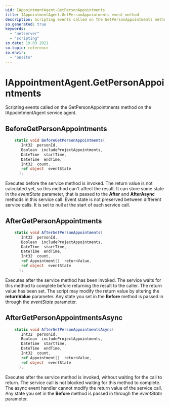 ```yaml
---
uid: IAppointmentAgent-GetPersonAppointments
title: IAppointmentAgent.GetPersonAppointments event method
description: Scripting events called on the GetPersonAppointments method on the IAppointmentAgent service agent.
so.generated: true
keywords:
  - "netserver"
  - "scripting"
so.date: 19.03.2021
so.topic: reference
so.envir:
  - "onsite"
---
```

# IAppointmentAgent.GetPersonAppointments

Scripting events called on the <see cref='M:SuperOffice.CRM.Services.IAppointmentAgent.GetPersonAppointments'>GetPersonAppointments</see> method on the <see cref='IAppointmentAgent'>IAppointmentAgent</see>  service agent.

## BeforeGetPersonAppointments
```cs
    static void BeforeGetPersonAppointments(
       Int32  personId,
       Boolean  includeProjectAppointments,
       DateTime  startTime,
       DateTime  endTime,
       Int32  count,
       ref object  eventState
      );
```
Executes before the service method is invoked.
The return value is not calculated yet, so this method can't affect the result.
It can store some state in the *eventState* parameter, that is passed to the **After** and **AfterAsync** methods in this service call.
Event state is not preserved between different service calls. It is set to null at the start of each service call.
## AfterGetPersonAppointments
```cs
    static void AfterGetPersonAppointments(
       Int32  personId,
       Boolean  includeProjectAppointments,
       DateTime  startTime,
       DateTime  endTime,
       Int32  count,
       ref Appointment[]  returnValue,
       ref object  eventState
      );
```
Executes after the service method has been invoked. The service waits for this method to complete before returning the result to the caller.
The return value has been set. The script may modify the return value by altering the **returnValue** parameter.
Any state you set in the **Before** method is passed in through the *eventState* parameter.
## AfterGetPersonAppointmentsAsync
```cs
    static void AfterGetPersonAppointmentsAsync(
       Int32  personId,
       Boolean  includeProjectAppointments,
       DateTime  startTime,
       DateTime  endTime,
       Int32  count,
       ref Appointment[]  returnValue,
       ref object  eventState
      );
```
Executes after the service method is invoked, without waiting for the call to return.
The service call is not blocked waiting for this method to complete.
The async event handler cannot modify the return value of the service call.
Any state you set in the **Before** method is passed in through the *eventState* parameter.


